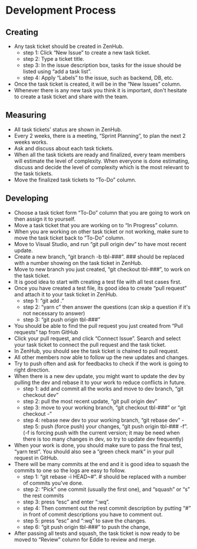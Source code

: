 # Development Process



## Creating
- Any task ticket should be created in ZenHub.
    - step 1: Click “New Issue” to create a new task ticket.
    - step 2: Type a ticket title.
    - step 3: In the issue description box, tasks for the issue should be listed using “add a task list”.
    - step 4: Apply “Labels” to the issue, such as backend, DB, etc.
- Once the task ticket is created, it will be in the “New Issues” column.
- Whenever there is any new task you think it is important, don't hesitate to create a task ticket and share with the team.


## Measuring
- All task tickets' status are shown in ZenHub.
- Every 2 weeks, there is a meeting, “Sprint Planning”, to plan the next 2 weeks works.
- Ask and discuss about each task tickets.
- When all the task tickets are ready and finalized, every team members will estimate the level of complexity. When everyone is done estimating, discuss and decide the level of complexity which is the most relevant to the task tickets.
- Move the finalized task tickets to “To-Do” column.


## Developing
- Choose a task ticket form “To-Do” column that you are going to work on then assign it to yourself.
- Move a task ticket that you are working on to “In Progress” column.
- When you are working on other task ticket or not working, make sure to move the task ticket back to “To-Do” column.
- Move to Visual Studio, and run “git pull origin dev” to have most recent update.
- Create a new branch, “git branch -b tbl-###”. ### should be replaced with a number showing on the task ticket in ZenHub.
- Move to new branch you just created, “git checkout tbl-###”, to work on the task ticket.
- It is good idea to start with creating a test file with all test cases first. 
- Once you have created a test file, its good idea to create “pull request” and attach it to your task ticket in ZenHub.
   - step 1: “git add .”
   - step 2: “yarn c” then answer the questions (can skip a question if it's not necessary to answer)
   - step 3: “git push origin tbl-###”
- You should be able to find the pull request you just created from “Pull requests” tap from GitHub
- Click your pull request, and click “Connect Issue”. Search and select your task ticket to connect the pull request and the task ticket.
- In ZenHub, you should see the task ticket is chained to pull request. 
- All other members now able to follow up the new updates and changes.
- Try to push often and ask for feedbacks to check if the work is going to right direction.
- When there is a new dev update, you might want to update the dev by pulling the dev and rebase it to your work to reduce conflicts in future.
   - step 1: add and commit all the works and move to dev branch, “git checkout dev”
   - step 2: pull the most recent update, “git pull origin dev”
   - step 3: move to your working branch, “git checkout tbl-###”  or “git checkout -”
   - step 4: rebase new dev to your working branch, “git rebase dev”   - step 5: push (force push) your changes, “git push origin tbl-### -f”. (-f is forcing push with the current version; it may be need when there is too many changes in dev, so try to update dev frequently)
- When your work is done, you should make sure to pass the final test, “yarn test”. You should also see a “green check mark” in your pull request in GitHub.
- There will be many commits at the end and it is good idea to squash the commits to one so the logs are easy to follow.   
    - step 1: “git rebase -i HEAD~#”. # should be replaced with a number of commits you've done.
    - step 2:  “Pick” one commit (usually the first one), and “squash” or “s” the rest commits 
    - step 3: press “esc” and enter “:wq”.
    - step 4: Then comment out the rest commit description by putting “#” in front of commit descriptions you have to comment out.
    - step 5: press “esc” and “:wq” to save the changes.
    - step 6: “git push origin tbl-###” to push the change, 
- After passing all tests and squash, the task ticket is now ready to be moved to “Review” column for Eddie to review and merge.







